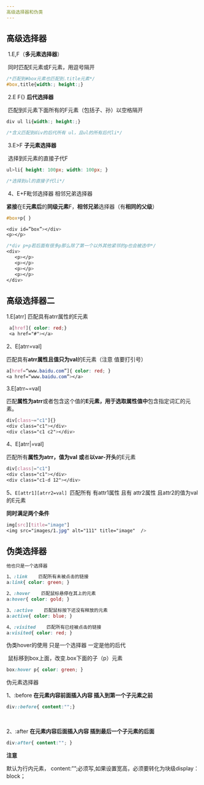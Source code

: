 ```yaml
---
高级选择器和伪类
---
```


## 高级选择器

​    1.E,F（**多元素选择器**）

​        同时匹配E元素或F元素，用逗号隔开

```css
/*匹配到#box元素也匹配到.title元素*/
#box,title{width:; height:;}
```

​    2.E F{}    **后代选择器**

​        匹配到E元素下面所有的F元素（包括子、孙）以空格隔开

```css
div ul li{width:; height:;}

/*含义匹配到div的后代所有 ul，且ul的所有后代li*/
```

​    3.E>F  **子元素选择器**

​        选择到E元素的直接子代F

```css
ul>li{ height: 100px; width: 100px; }

/*选择到ul的直接子代li*/
```

​    4、E+F毗邻选择器  相邻兄弟选择器

**紧接**在E**元素后**的**同级元素**F，**相邻兄弟**选择器（有**相同的父级**）    

```css
#box+p{ }

<div id=”box”></div>
<p></p>
```

```css
/*div p+p若后面有很多p那么除了第一个以外其他紧邻的p也会被选中*/
<div>
   <p></p>
   <p></p>
   <p></p>
   <p></p>
</div>
```

## 高级选择器二

1.E[atrr]    匹配具有atrr属性的E元素

```css
 a[href]{ color: red;}
 <a href="#"></a> 
```

2、E[atrr=val]    

匹配具有**atrr属性且值只为val**的E元素（注意    值要打引号）

```css
a[href=“www.baidu.com”]{ color: red; }
<a href=“www.baidu.com”></a>
```

3.E[atrr~=val]    

匹配**属性为atrr**或者包含这个值的**E元素，用于选取属性值中**包含指定词汇的元素。

```css
div[class~="c1"]{}
<div class="c1"></div>
<div class="c1 c2"></div>
```

4、E[atrr|=val]    

匹配所有**属性为atrr，值为val**  **或**者**以var-开头**的E元素

```css
div[class|="c1"]
<div class="c1"></div>
<div class="c1-d 12"></div>
```

5、`E[attr1][atrr2=val] `匹配所有 有attr1属性 且有    attr2属性 且attr2的值为val的E元素

**同时满足两个条件**

```css
img[src][title="image"]
<img src="images/1.jpg" alt="111" title="image"  />
```

## 伪类选择器

```css
他也只是一个选择器

1、:link    匹配所有未被点击的链接
a:link{ color: green; }

2、:hover    匹配鼠标悬停在其上的元素
a:hover{ color: gold; }

3、:active    匹配鼠标按下还没有释放的元素
a:active{ color: blue; }

4、:visited    匹配所有已经被点击的链接
a:visited{ color: red; }
```

伪类hover的使用   只是一个选择器 一定是他的后代

​        鼠标移到box上面，改变.box下面的子（p）元素

```css
box:hover p{ color: green; }
```

伪元素选择器 

1、:before    **在元素内容前面插入内容 插入到第一个子元素之前**

```css
div::before{ content:"";}
```

​    

2、:after   **在元素内容后面插入内容 插到最后一个子元素的后面**

```css
div:after{ content:""; }
```

 **注意**

默认为行内元素， content:””;必须写,如果设置宽高，必须要转化为块级display：block；
